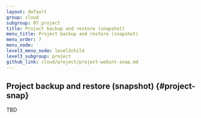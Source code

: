 ```yaml
---
layout: default
group: cloud
subgroup: 07_project
title: Project backup and restore (snapshot)
menu_title: Project backup and restore (snapshot)
menu_order: 7
menu_node: 
level3_menu_node: level3child
level3_subgroup: project
github_link: cloud/project/project-webint-snap.md
---
```


## Project backup and restore (snapshot) {#project-snap}
TBD
